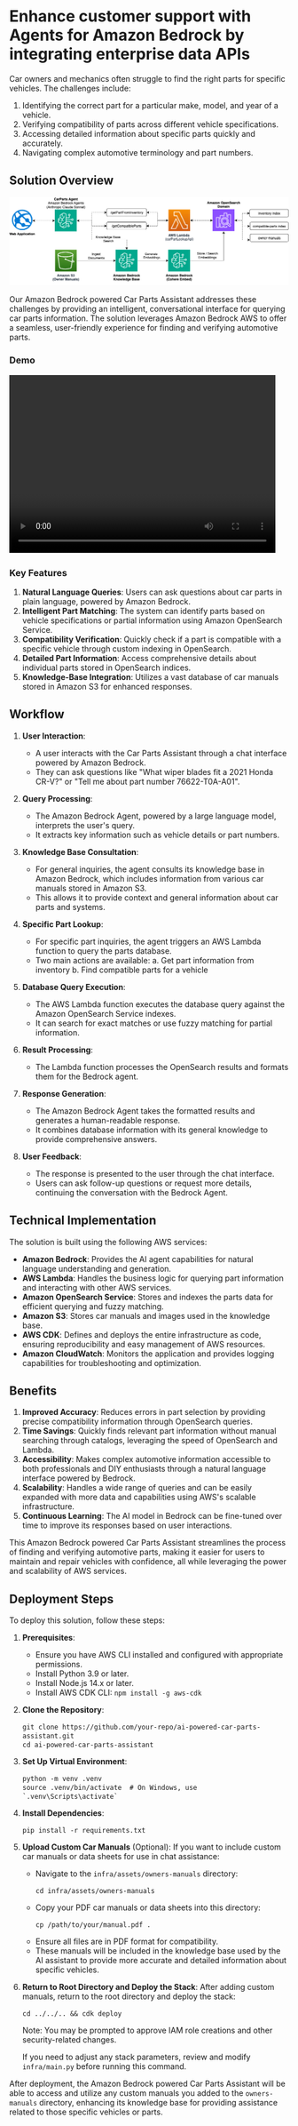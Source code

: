 # Enhance customer support with Agents for Amazon Bedrock by integrating enterprise data APIs

Car owners and mechanics often struggle to find the right parts for specific vehicles. The challenges include:

1. Identifying the correct part for a particular make, model, and year of a vehicle.
2. Verifying compatibility of parts across different vehicle specifications.
3. Accessing detailed information about specific parts quickly and accurately.
4. Navigating complex automotive terminology and part numbers.

## Solution Overview

![Architecture Diagram](./docs/arch.png)

Our Amazon Bedrock powered Car Parts Assistant addresses these challenges by providing an intelligent, conversational interface for querying car parts information. The solution leverages Amazon Bedrock AWS to offer a seamless, user-friendly experience for finding and verifying automotive parts.

### Demo

<video width="480" height="320" controls>
  <source src="./docs/demo.mp4" type="video/mp4">
</video>

### Key Features

1. **Natural Language Queries**: Users can ask questions about car parts in plain language, powered by Amazon Bedrock.
2. **Intelligent Part Matching**: The system can identify parts based on vehicle specifications or partial information using Amazon OpenSearch Service.
3. **Compatibility Verification**: Quickly check if a part is compatible with a specific vehicle through custom indexing in OpenSearch.
4. **Detailed Part Information**: Access comprehensive details about individual parts stored in OpenSearch indices.
5. **Knowledge-Base Integration**: Utilizes a vast database of car manuals stored in Amazon S3 for enhanced responses.

## Workflow

1. **User Interaction**:
   - A user interacts with the Car Parts Assistant through a chat interface powered by Amazon Bedrock.
   - They can ask questions like "What wiper blades fit a 2021 Honda CR-V?" or "Tell me about part number 76622-T0A-A01".

2. **Query Processing**:
   - The Amazon Bedrock Agent, powered by a large language model, interprets the user's query.
   - It extracts key information such as vehicle details or part numbers.

3. **Knowledge Base Consultation**:
   - For general inquiries, the agent consults its knowledge base in Amazon Bedrock, which includes information from various car manuals stored in Amazon S3.
   - This allows it to provide context and general information about car parts and systems.

4. **Specific Part Lookup**:
   - For specific part inquiries, the agent triggers an AWS Lambda function to query the parts database.
   - Two main actions are available:
     a. Get part information from inventory
     b. Find compatible parts for a vehicle

5. **Database Query Execution**:
   - The AWS Lambda function executes the database query against the Amazon OpenSearch Service indexes.
   - It can search for exact matches or use fuzzy matching for partial information.

6. **Result Processing**:
   - The Lambda function processes the OpenSearch results and formats them for the Bedrock agent.

7. **Response Generation**:
   - The Amazon Bedrock Agent takes the formatted results and generates a human-readable response.
   - It combines database information with its general knowledge to provide comprehensive answers.

8. **User Feedback**:
   - The response is presented to the user through the chat interface.
   - Users can ask follow-up questions or request more details, continuing the conversation with the Bedrock Agent.

## Technical Implementation

The solution is built using the following AWS services:

- **Amazon Bedrock**: Provides the AI agent capabilities for natural language understanding and generation.
- **AWS Lambda**: Handles the business logic for querying part information and interacting with other AWS services.
- **Amazon OpenSearch Service**: Stores and indexes the parts data for efficient querying and fuzzy matching.
- **Amazon S3**: Stores car manuals and images used in the knowledge base.
- **AWS CDK**: Defines and deploys the entire infrastructure as code, ensuring reproducibility and easy management of AWS resources.
- **Amazon CloudWatch**: Monitors the application and provides logging capabilities for troubleshooting and optimization.

## Benefits

1. **Improved Accuracy**: Reduces errors in part selection by providing precise compatibility information through OpenSearch queries.
2. **Time Savings**: Quickly finds relevant part information without manual searching through catalogs, leveraging the speed of OpenSearch and Lambda.
3. **Accessibility**: Makes complex automotive information accessible to both professionals and DIY enthusiasts through a natural language interface powered by Bedrock.
4. **Scalability**: Handles a wide range of queries and can be easily expanded with more data and capabilities using AWS's scalable infrastructure.
5. **Continuous Learning**: The AI model in Bedrock can be fine-tuned over time to improve its responses based on user interactions.

This Amazon Bedrock powered Car Parts Assistant streamlines the process of finding and verifying automotive parts, making it easier for users to maintain and repair vehicles with confidence, all while leveraging the power and scalability of AWS services.

## Deployment Steps

To deploy this solution, follow these steps:

1. **Prerequisites**:
   - Ensure you have AWS CLI installed and configured with appropriate permissions.
   - Install Python 3.9 or later.
   - Install Node.js 14.x or later.
   - Install AWS CDK CLI: `npm install -g aws-cdk`

2. **Clone the Repository**:
   ```
   git clone https://github.com/your-repo/ai-powered-car-parts-assistant.git
   cd ai-powered-car-parts-assistant
   ```

3. **Set Up Virtual Environment**:
   ```
   python -m venv .venv
   source .venv/bin/activate  # On Windows, use `.venv\Scripts\activate`
   ```

4. **Install Dependencies**:
   ```
   pip install -r requirements.txt
   ```

5. **Upload Custom Car Manuals** (Optional):
   If you want to include custom car manuals or data sheets for use in chat assistance:
   - Navigate to the `infra/assets/owners-manuals` directory:
     ```
     cd infra/assets/owners-manuals
     ```
   - Copy your PDF car manuals or data sheets into this directory:
     ```
     cp /path/to/your/manual.pdf .
     ```
   - Ensure all files are in PDF format for compatibility.
   - These manuals will be included in the knowledge base used by the AI assistant to provide more accurate and detailed information about specific vehicles.

6. **Return to Root Directory and Deploy the Stack**:
   After adding custom manuals, return to the root directory and deploy the stack:
   ```
   cd ../../.. && cdk deploy
   ```
   Note: You may be prompted to approve IAM role creations and other security-related changes.

   If you need to adjust any stack parameters, review and modify `infra/main.py` before running this command.

After deployment, the Amazon Bedrock powered Car Parts Assistant will be able to access and utilize any custom manuals you added to the `owners-manuals` directory, enhancing its knowledge base for providing assistance related to those specific vehicles or parts.
